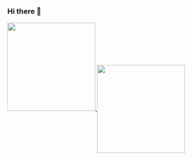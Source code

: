 ### Hi there 👋

<!--
**rajatverma311201/rajatverma311201** is a ✨ _special_ ✨ repository because its `README.md` (this file) appears on your GitHub profile.

Here are some ideas to get you started:

- 🔭 I’m currently working on ...
- 🌱 I’m currently learning ...
- 👯 I’m looking to collaborate on ...
- 🤔 I’m looking for help with ...
- 💬 Ask me about ...
- 📫 How to reach me: ...
- 😄 Pronouns: ...
- ⚡ Fun fact: ...
-->


<a href="https://github.com/rajatverma311201/">
<img height="200em" src="https://github-readme-stats.vercel.app/api?username=rajatverma311201&show_icons=true&hide_border=true&count_private=true&hide=stars" />
 </a>
<a href="https://github.com/rajatverma311201/">
  <img height="200em" align="center" src="https://github-readme-stats.vercel.app/api/top-langs/?username=rajatverma311201&layout=compact&hide=html,ejs,ruby,shell" />
</a>
